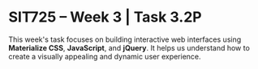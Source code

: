 # SIT725 – Week 3 | Task 3.2P

This week's task focuses on building interactive web interfaces using **Materialize CSS**, **JavaScript**, and **jQuery**. It helps us understand how to create a visually appealing and dynamic user experience.
